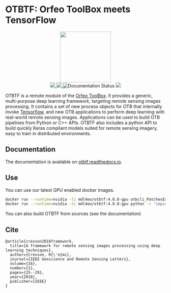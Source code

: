 # OTBTF: Orfeo ToolBox meets TensorFlow

<p align="center">
<img src="images/logo.png" width="160px">
<br>
<a href="https://gitlab.irstea.fr/remi.cresson/otbtf/-/releases">
<img src="https://gitlab.irstea.fr/remi.cresson/otbtf/-/badges/release.svg">
</a>
<a href="https://gitlab.irstea.fr/remi.cresson/otbtf/-/commits/master">
<img src="https://gitlab.irstea.fr/remi.cresson/otbtf/badges/master/pipeline.svg">
</a>
<img src='https://readthedocs.org/projects/otbtf/badge/?version=latest' alt='Documentation Status' />
<a href="LICENSE">
<img src="https://img.shields.io/badge/License-Apache%202.0-blue.svg">
</a>
</p>

OTBTF is a remote module of the [Orfeo ToolBox](https://www.orfeo-toolbox.org). 
It provides a generic, multi-purpose deep learning framework, targeting remote 
sensing images processing. It contains a set of new process objects for OTB 
that internally invoke [Tensorflow](https://www.tensorflow.org/), and new OTB 
applications to perform deep learning with real-world remote sensing images. 
Applications can be used to build OTB pipelines from Python or C++ APIs. OTBTF 
also includes a python API to build quickly Keras compliant models suited for 
remote sensing imagery, easy to train in distributed environments. 

## Documentation

The documentation is available on [otbtf.readthedocs.io](https://otbtf.readthedocs.io).

## Use

You can use our latest GPU enabled docker images.

```bash
docker run --runtime=nvidia -ti mdl4eo/otbtf:4.0.0-gpu otbcli_PatchesExtraction
docker run --runtime=nvidia -ti mdl4eo/otbtf:4.0.0-gpu python -c "import otbtf"
```

You can also build OTBTF from sources (see the documentation)

## Cite

```
@article{cresson2018framework,
  title={A framework for remote sensing images processing using deep learning techniques},
  author={Cresson, R{\'e}mi},
  journal={IEEE Geoscience and Remote Sensing Letters},
  volume={16},
  number={1},
  pages={25--29},
  year={2018},
  publisher={IEEE}
}
```
